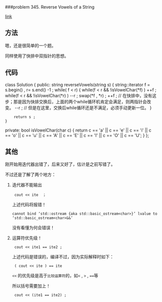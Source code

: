 ###problem 345. Reverse Vowels of a String

[link](https://leetcode.com/problems/reverse-vowels-of-a-string/)


## 方法

嗯，还是很简单的一个题。

同样使用了快排中双指针的思想。

## 代码

class Solution {
public:
    string reverseVowels(string s) {
        string::iterator f = s.begin() ,
                         r= s.end() -1 ;
        while( f < r)
        {
            while(f < r && !isVowelChar(*f) ) ++f ;
            while(f < r && !isVowelChar(*r) ) --r ;
            swap(*f , *r) ;
            ++f ; // 在快排中，没有这步；那是因为快排交换后，上面的两个while循环机肯定会满足，则两指针会改变。
            --r ; // 但是在这里，交换后while循环还是不满足，必须手动更新一位。
        }
        
        return s ;
    }
private:
    bool isVowelChar(char c)
    {
        return c == 'a' || c == 'e' || c == 'i' || c == 'o' || c == 'u' 
            || c == 'A' || c == 'E' || c == 'I' || c == 'O' || c == 'U';
    }
};


## 其他

刚开始用迭代器出错了，后来又好了，估计是之前写错了。

不过还是了解了两个地方：

1. 迭代器不能输出

        cout << ite  ；

    上述代码将报错！ 
    ```
    cannot bind ‘std::ostream {aka std::basic_ostream<char>}’ lvalue to ‘std::basic_ostream<char>&&’
    ```

    没有看懂为何会错误！

2. 运算符优先级！

        cout << ite1 == ite2 ;

    上述代码是错误的，编译不过，因为实际解释时如下：

        ( cout << ite ) == ite 

    `<<` 的优先级是高于`比较运算符`的，如`<` , `>` , `==`等 

    所以括号需要加上！

        cout << (ite1 == ite2) ;